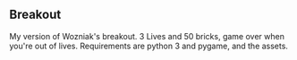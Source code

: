 ## Breakout

My version of Wozniak's breakout. 3 Lives and 50 bricks, game over when you're out of lives. Requirements are python 3 and pygame, and the assets.
